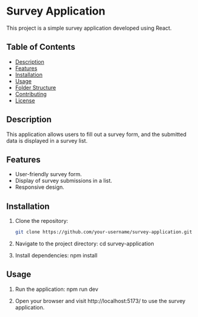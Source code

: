 # Survey Application

This project is a simple survey application developed using React.

## Table of Contents

- [Description](#description)
- [Features](#features)
- [Installation](#installation)
- [Usage](#usage)
- [Folder Structure](#folder-structure)
- [Contributing](#contributing)
- [License](#license)

## Description

This application allows users to fill out a survey form, and the submitted data is displayed in a survey list.

## Features

- User-friendly survey form.
- Display of survey submissions in a list.
- Responsive design.

## Installation

1. Clone the repository:

   ```bash
   git clone https://github.com/your-username/survey-application.git


1. Navigate to the project directory:
    cd survey-application

2. Install dependencies:
    npm install

## Usage

1. Run the application:
    npm run dev
 
2. Open your browser and visit http://localhost:5173/ to use the survey application.


